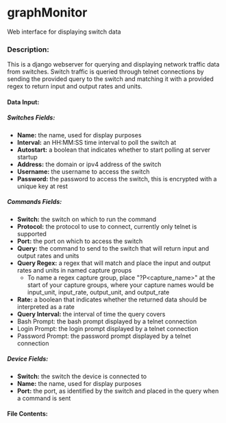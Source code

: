 # graphMonitor
Web interface for displaying switch data
### Description:
This is a django webserver for querying and displaying network traffic data from switches. Switch traffic is queried through telnet connections by sending the provided query to the switch and matching it with a provided regex to return input and output rates and units.

#### Data Input:
##### Switches Fields:
- **Name:** the name, used for display purposes
- **Interval:** an HH:MM:SS time interval to poll the switch at
- **Autostart:** a boolean that indicates whether to start polling at server startup
- **Address:** the domain or ipv4 address of the switch
- **Username:** the username to access the switch
- **Password:** the password to access the switch, this is encrypted with a unique key at rest

##### Commands Fields:
- **Switch:** the switch on which to run the command
- **Protocol:** the protocol to use to connect, currently only telnet is supported
- **Port:** the port on which to access the switch
- **Query:** the command to send to the switch that will return input and output rates and units
- **Query Regex:** a regex that will match and place the input and output rates and units in named capture groups
    - To name a regex capture group, place "?P<capture_name>" at the start of your capture groups, where your capture names would be input_unit, input_rate, output_unit, and output_rate
- **Rate:** a boolean that indicates whether the returned data should be interpreted as a rate
- **Query Interval:** the interval of time the query covers
- Bash Prompt: the bash prompt displayed by a telnet connection
- Login Prompt: the login prompt displayed by a telnet connection
- Password Prompt: the password prompt displayed by a telnet connection

##### Device Fields:
- **Switch:** the switch the device is connected to
- **Name:** the name, used for display purposes
- **Port:** the port, as identified by the switch and placed in the query when a command is sent

#### File Contents:

